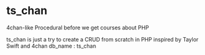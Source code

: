 # ts_chan
4chan-like Procedural before we get courses about PHP

ts_chan is just a try to create a CRUD from scratch in PHP inspired by Taylor Swift and 4chan
db_name : ts_chan
